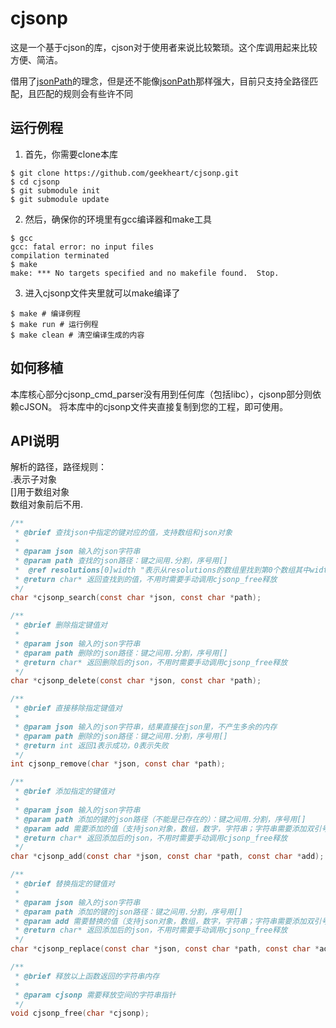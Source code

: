 # cjsonp
这是一个基于cjson的库，cjson对于使用者来说比较繁琐。这个库调用起来比较方便、简洁。

借用了[jsonPath](https://github.com/json-path/JsonPath)的理念，但是还不能像[jsonPath](https://github.com/json-path/JsonPath)那样强大，目前只支持全路径匹配，且匹配的规则会有些许不同

## 运行例程
1. 首先，你需要clone本库
```shell
$ git clone https://github.com/geekheart/cjsonp.git
$ cd cjsonp
$ git submodule init
$ git submodule update
```
2. 然后，确保你的环境里有gcc编译器和make工具
```shell
$ gcc
gcc: fatal error: no input files
compilation terminated
$ make    
make: *** No targets specified and no makefile found.  Stop.
```
3. 进入cjsonp文件夹里就可以make编译了
```shell
$ make # 编译例程
$ make run # 运行例程
$ make clean # 清空编译生成的内容
```

## 如何移植
本库核心部分cjsonp_cmd_parser没有用到任何库（包括libc），cjsonp部分则依赖cJSON。
将本库中的cjsonp文件夹直接复制到您的工程，即可使用。

## API说明
解析的路径，路径规则：<br/>
.表示子对象<br/>
[]用于数组对象<br/>
数组对象前后不用.<br/>

```c
/**
 * @brief 查找json中指定的键对应的值，支持数组和json对象
 *
 * @param json 输入的json字符串
 * @param path 查找的json路径：键之间用.分割，序号用[]
 *  @ref resolutions[0]width "表示从resolutions的数组里找到第0个数组其中width对应的值"
 * @return char* 返回查找到的值，不用时需要手动调用cjsonp_free释放
 */
char *cjsonp_search(const char *json, const char *path);

/**
 * @brief 删除指定键值对
 *
 * @param json 输入的json字符串
 * @param path 删除的json路径：键之间用.分割，序号用[]
 * @return char* 返回删除后的json，不用时需要手动调用cjsonp_free释放
 */
char *cjsonp_delete(const char *json, const char *path);

/**
 * @brief 直接移除指定键值对
 *
 * @param json 输入的json字符串，结果直接在json里，不产生多余的内存
 * @param path 删除的json路径：键之间用.分割，序号用[]
 * @return int 返回1表示成功，0表示失败
 */
int cjsonp_remove(char *json, const char *path);

/**
 * @brief 添加指定的键值对
 *
 * @param json 输入的json字符串
 * @param path 添加的键的json路径（不能是已存在的）：键之间用.分割，序号用[]
 * @param add 需要添加的值（支持json对象，数组，数字，字符串；字符串需要添加双引号）
 * @return char* 返回添加后的json，不用时需要手动调用cjsonp_free释放
 */
char *cjsonp_add(const char *json, const char *path, const char *add);

/**
 * @brief 替换指定的键值对
 *
 * @param json 输入的json字符串
 * @param path 添加的键的json路径：键之间用.分割，序号用[]
 * @param add 需要替换的值（支持json对象，数组，数字，字符串；字符串需要添加双引号）
 * @return char* 返回添加后的json，不用时需要手动调用cjsonp_free释放
 */
char *cjsonp_replace(const char *json, const char *path, const char *add);

/**
 * @brief 释放以上函数返回的字符串内存
 *
 * @param cjsonp 需要释放空间的字符串指针
 */
void cjsonp_free(char *cjsonp);
```